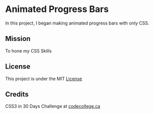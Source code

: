 # Animated Progress Bars


In this project, I began making animated progress bars with only CSS.


## Mission

To hone my CSS Skills


## License

This project is under the MIT [License](#)


## Credits

CSS3 in 30 Days Challenge at [codecollege.ca](#)